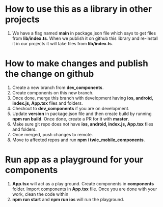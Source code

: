 # How to use this as a library in other projects

1. We have a flag named **main** in package.json file which says to get files from **lib/index.ts**. When we publish it on github this library and re-install it in our projects it will take files from **lib/index.ts**.

# How to make changes and publish the change on github

1. Create a new branch from **dev_components**.
2. Create components on this new branch.
3. Once done, merge this branch with development having **ios, android, index.js, App.tsx** files and folders.
4. Checkout to **dev_components** if you are on development.
5. Update **version** in package.json file and then create build by running **npm run build**. Once done, create a PR for it with **master**.
6. Make sure git repo does not have **ios, android, index.js, App.tsx** files and folders.
7. Once merged, push changes to remote.
8. Move to affected repos and run **npm i twic_mobile_components**.

# Run app as a playground for your components

1. **App.tsx** will act as a play ground. Create components in **components** folder. Import components in **App.tsx** file. Once you are done with your work, clean the code within **<SafeAreaView>**
2. **npm run start** and **npm run ios** will run the playground.

